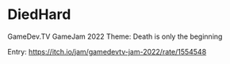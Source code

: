 # DiedHard
GameDev.TV GameJam 2022
Theme: Death is only the beginning

Entry: https://itch.io/jam/gamedevtv-jam-2022/rate/1554548

